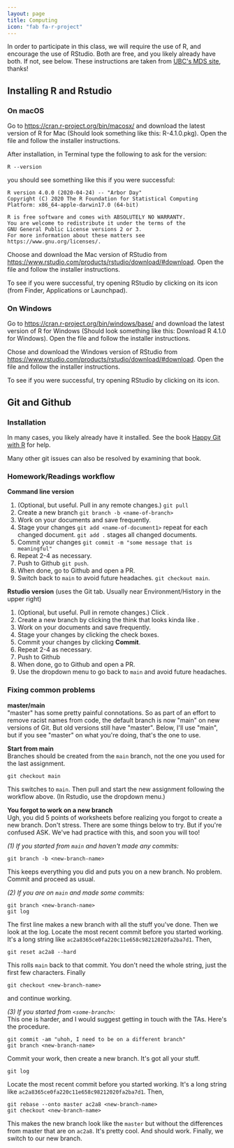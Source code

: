 ```yaml
---
layout: page
title: Computing
icon: "fab fa-r-project"
---
```


In order to participate in this class, we will require the use of R, and encourage
the use of RStudio. Both are free, and you likely already have both. If not, see below.
These instructions are taken from [UBC's MDS site](https://ubc-mds.github.io/resources_pages/installation_instructions/), thanks!

## Installing R and Rstudio

### On macOS

Go to <https://cran.r-project.org/bin/macosx/> and download the latest version of R for Mac (Should look something like this: R-4.1.0.pkg). Open the file and follow the installer instructions.

After installation, in Terminal type the following to ask for the version:
```
R --version
```

you should see something like this if you were successful:
```
R version 4.0.0 (2020-04-24) -- "Arbor Day"
Copyright (C) 2020 The R Foundation for Statistical Computing
Platform: x86_64-apple-darwin17.0 (64-bit)

R is free software and comes with ABSOLUTELY NO WARRANTY.
You are welcome to redistribute it under the terms of the
GNU General Public License versions 2 or 3.
For more information about these matters see
https://www.gnu.org/licenses/.
```

Choose and download the Mac version of RStudio from <https://www.rstudio.com/products/rstudio/download/#download>. Open the file and follow the installer instructions.

To see if you were successful, try opening RStudio by clicking on its icon (from Finder, Applications or Launchpad).

### On Windows

Go to <https://cran.r-project.org/bin/windows/base/> and download the latest version of R for Windows (Should look something like this: Download R 4.1.0 for Windows). Open the file and follow the installer instructions.

Chose and download the Windows version of RStudio from <https://www.rstudio.com/products/rstudio/download/#download>. Open the file and follow the installer instructions.

To see if you were successful, try opening RStudio by clicking on its icon. 


## Git and Github

### Installation

In many cases, you likely already have it installed. See the book [Happy Git with R](https://happygitwithr.com/install-git.html) for help.

Many other git issues can also be resolved by examining that book. 

### Homework/Readings workflow

**Command line version**  
1. (Optional, but useful. Pull in any remote changes.) `git pull`
1. Create a new branch `git branch -b <name-of-branch>`
1. Work on your documents and save frequently.
1. Stage your changes `git add <name-of-document1>` repeat for each changed document. `git add .` stages all changed documents.
1. Commit your changes `git commit -m "some message that is meaningful"` 
1. Repeat 2-4 as necessary.
1. Push to Github `git push`.
1. When done, go to Github and open a PR.
1. Switch back to `main` to avoid future headaches. `git checkout main`.

**Rstudio version** (uses the Git tab. Usually near Environment/History in the upper right)  
1. (Optional, but useful. Pull in remote changes.) Click <i class="fas fa-arrow-down" style="color:blue"></i>.
1. Create a new branch by clicking the think that looks kinda like <i class="fas fa-code-branch" style="color:purple"></i>.
1. Work on your documents and save frequently.
1. Stage your changes by clicking the check boxes.
1. Commit your changes by clicking **Commit**. 
1. Repeat 2-4 as necessary.
1. Push to Github <i class="fas fa-arrow-up" style="color:green"></i>
1. When done, go to Github and open a PR.
1. Use the dropdown menu to go back to `main` and avoid future headaches.

### Fixing common problems

**master/main**  
"master" has some pretty painful connotations. So as part of an effort to remove racist names from code, the default branch is now "main" on new versions of Git. But old versions still have "master". Below, I'll use "main", but if you see "master" on what you're doing, that's the one to use.


**Start from main**  
Branches should be created from the `main` branch, not the one you used for the last assignment.  
```
git checkout main
```
This switches to `main`. Then pull and start the new assignment following the workflow above. (In Rstudio, use the dropdown menu.)

**You forgot to work on a new branch**  
Ugh, you did 5 points of worksheets before realizing you forgot to create a new branch. Don't stress. There are some things below to try. But if you're confused ASK. We've had practice with this, and soon you will too!  

_(1) If you started from `main` and haven't made any commits:_  
```
git branch -b <new-branch-name>
```
This keeps everything you did and puts you on a new branch. No problem. Commit and proceed as usual.

_(2) If you are on `main` and made some commits:_
```
git branch <new-branch-name>
git log
```
The first line makes a new branch with all the stuff you've done. Then we look at the log. Locate the most recent commit before you started working. It's a long string like
`ac2a8365ce0fa220c11e658c98212020fa2ba7d1`. Then,
```
git reset ac2a8 --hard
```
This rolls `main` back to that commit. You don't need the whole string, just the first few characters. Finally
```
git checkout <new-branch-name>
```
and continue working.

_(3) If you started from `<some-branch>`:_  
This one is harder, and I would suggest getting in touch with the TAs. Here's the procedure.
```
git commit -am "uhoh, I need to be on a different branch"
git branch <new-branch-name>
```
Commit your work, then create a new branch. It's got all your stuff.
```
git log
```
Locate the most recent commit before you started working. It's a long string like `ac2a8365ce0fa220c11e658c98212020fa2ba7d1`. Then,
```
git rebase --onto master ac2a8 <new-branch-name>
git checkout <new-branch-name>
```
This makes the new branch look like the `master` but without the differences from master that are on `ac2a8`. It's pretty cool. And should work. Finally, we switch to our new branch.
